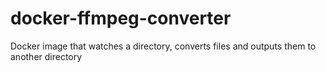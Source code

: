 # docker-ffmpeg-converter
Docker image that watches a directory, converts files and outputs them to another directory
